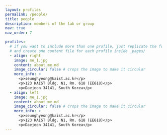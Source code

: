 ```yaml
---
layout: profiles
permalink: /people/
title: people
description: members of the lab or group
nav: true
nav_order: 7

profiles:
  # if you want to include more than one profile, just replicate the following block
  # and create one content file for each profile inside _pages/
  - align: right
    image: me_1.jpg
    content: about_me.md
    image_circular: false # crops the image to make it circular
    more_info: >
      <p>seunghyeong@kaist.ac.kr</p>
      <p>123 KAIST Bldg. N1, Rm. 618 (EE618)</p>
      <p>Daejeon 34141, South Korea</p>
  - align: left
    image: me_1.jpg
    content: about_me.md
    image_circular: false # crops the image to make it circular
    more_info: >
      <p>seunghyeong@kaist.ac.kr</p>
      <p>123 KAIST Bldg. N1, Rm. 618 (EE618)</p>
      <p>Daejeon 34141, South Korea</p>
---
```

